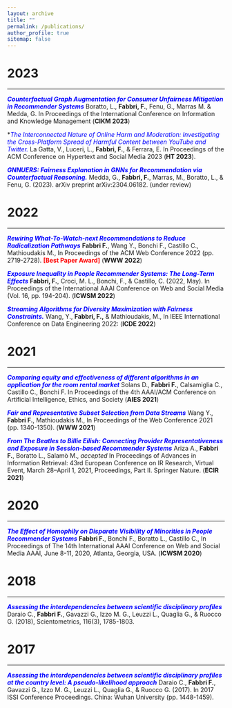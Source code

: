 ```yaml
---
layout: archive
title: ""
permalink: /publications/
author_profile: true
sitemap: false
---
```


2023
===
***

**<span style="color:blue">*Counterfactual Graph Augmentation for Consumer Unfairness Mitigation in Recommender Systems*</span>** Boratto, L., **Fabbri, F.**, Fenu, G., Marras M. & Medda, G. In Proceedings of the International Conference on Information and Knowledge Management (**CIKM 2023**)

**<span style="color:blue">*The Interconnected Nature of Online Harm and Moderation: Investigating the Cross-Platform Spread of Harmful Content between YouTube and Twitter.</span>** La Gatta, V., Luceri, L., **Fabbri, F.**, & Ferrara, E. In Proceedings of the ACM Conference on Hypertext and Social Media 2023 (**HT 2023**). 

**<span style="color:blue">*GNNUERS: Fairness Explanation in GNNs for Recommendation via Counterfactual Reasoning.*</span>** Medda, G., **Fabbri, F.**, Marras, M., Boratto, L., & Fenu, G. (2023). arXiv preprint arXiv:2304.06182. <a href="https://arxiv.org/pdf/2304.06182.pdf"> <i class="fas fa-file-pdf"></i></a> (under review)

2022
===
***

**<span style="color:blue">*Rewiring What-To-Watch-next Recommendations to Reduce Radicalization Pathways*</span>** **Fabbri F.**, Wang Y., Bonchi F., Castillo C., Mathioudakis M., In Proceedings of the ACM Web Conference 2022 (pp. 2719-2728). <a href="https://dl.acm.org/doi/10.1145/3485447.3512143"> <i class="fas fa-file-pdf"></i></a>
<span style="color:red"> **[Best Paper Award]** </span> (**WWW 2022**)



**<span style="color:blue">*Exposure Inequality in People Recommender Systems: The Long-Term Effects*</span>** **Fabbri, F.**, Croci, M. L., Bonchi, F., & Castillo, C. (2022, May). In Proceedings of the International AAAI Conference on Web and Social Media (Vol. 16, pp. 194-204). <a href="https://ojs.aaai.org/index.php/ICWSM/article/view/19284"> <i class="fas fa-file-pdf"></i></a> (**ICWSM 2022**)



**<span style="color:blue">*Streaming Algorithms for Diversity Maximization with Fairness Constraints.*</span>** Wang, Y., **Fabbri, F.,** & Mathioudakis, M., In IEEE International Conference on Data Engineering 2022: (**ICDE 2022**)


2021
===
***

**<span style="color:blue">*Comparing equity and effectiveness of different algorithms in an application for the room rental market*</span>** Solans D., **Fabbri F.**, Calsamiglia C., Castillo C., Bonchi F. In Proceedings of the 4th AAAI/ACM Conference on Artificial Intelligence, Ethics, and Society (**AIES 2021**) <a href="https://frafabbri.github.io/files/AIES2021.pdf"><i class="fas fa-file-pdf"></i></a>

**<span style="color:blue">*Fair and Representative Subset Selection from Data Streams*</span>** Wang Y., **Fabbri F.**, Mathioudakis M., In Proceedings of the Web Conference 2021 (pp. 1340-1350). <a href="https://dl.acm.org/doi/abs/10.1145/3442381.3449799"><i class="fas fa-file-pdf"></i></a> (**WWW 2021**)

**<span style="color:blue">*From The Beatles to Billie Eilish: Connecting Provider Representativeness and Exposure in Session-based Recommender Systems*</span>**  Ariza A., **Fabbri F.**, Boratto L., Salamò M., *accepted* In Proceedings of Advances in Information Retrieval: 43rd European Conference on IR Research, Virtual Event, March 28–April 1, 2021, Proceedings, Part II. Springer Nature. <a href="https://frafabbri.github.io/files/ecir2021.pdf"><i class="fas fa-file-pdf"></i></a> (**ECIR 2021**)


2020
===
***

**<span style="color:blue">*The Effect of Homophily on Disparate Visibility of Minorities in People Recommender Systems*</span>** **Fabbri F.**, Bonchi F., Boratto L., Castillo C., In Proceedings of The 14th International AAAI Conference on Web and Social Media AAAI, June 8-11, 2020, Atlanta, Georgia, USA. <a href="https://frafabbri.github.io/files/icwsm20FabbriF.pdf"><i class="fas fa-file-pdf"></i></a> (**ICWSM 2020**)

2018
===
***
**<span style="color:blue">*Assessing the interdependencies between scientific disciplinary profiles*</span>**  Daraio C., **Fabbri F.**, Gavazzi G., Izzo M. G., Leuzzi L., Quaglia G., & Ruocco G. (2018), Scientometrics, 116(3), 1785-1803.

2017
===
***
**<span style="color:blue">*Assessing the interdependencies between scientific disciplinary profiles at the country level: A pseudo-likelihood approach*</span>** Daraio C., **Fabbri F.**, Gavazzi G., Izzo M. G., Leuzzi L., Quaglia G., & Ruocco G. (2017). In 2017 ISSI Conference Proceedings. China: Wuhan University (pp. 1448-1459).
